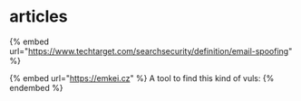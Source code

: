 # articles

{% embed url="https://www.techtarget.com/searchsecurity/definition/email-spoofing" %}

{% embed url="https://emkei.cz" %}
A tool to find this kind of vuls:
{% endembed %}

